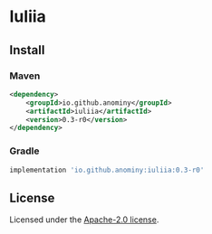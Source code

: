 # Iuliia
## Install
### Maven
```xml
<dependency>
    <groupId>io.github.anominy</groupId>
    <artifactId>iuliia</artifactId>
    <version>0.3-r0</version>
</dependency>
```
### Gradle
```groovy
implementation 'io.github.anominy:iuliia:0.3-r0'
```

## License
Licensed under the [Apache-2.0 license](./LICENSE).
